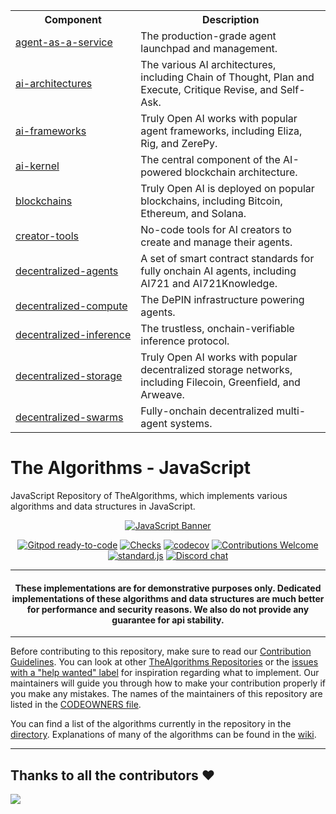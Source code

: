 
<table>
  <tr>
    <th>Component</th>
    <th>Description</th>
  </tr>
  <tr>
    <td><a style="white-space: nowrap;" href="/agent-as-a-service">agent-as-a-service</a></td>
    <td>The production-grade agent launchpad and management.</td>
  </tr>
  <tr>
    <td><a style="white-space: nowrap;" href="/ai-architectures">ai-architectures</a></td>
    <td>The various AI architectures, including Chain of Thought, Plan and Execute, Critique Revise, and Self-Ask.</td>
  </tr>
  <tr>
    <td><a style="white-space: nowrap;" href="/ai-frameworks">ai-frameworks</a></td>
    <td>Truly Open AI works with popular agent frameworks, including Eliza, Rig, and ZerePy.</td>
  </tr>
  <tr>
    <td><a style="white-space: nowrap;" href="/agent-as-a-service">ai-kernel</a></td>
    <td>The central component of the AI-powered blockchain architecture.</td>
  </tr>
  <tr>
    <td><a style="white-space: nowrap;" href="/blockchains">blockchains</a></td>
    <td>Truly Open AI is deployed on popular blockchains, including Bitcoin, Ethereum, and Solana.</td>
  </tr>
  <tr>
    <td><a style="white-space: nowrap;" href="/creator-tools">creator-tools</a></td>
    <td>No-code tools for AI creators to create and manage their agents.</td>
  </tr>
  <tr>
    <td><a style="white-space: nowrap;" href="/decentralized-agents">decentralized-agents</a></td>
    <td>A set of smart contract standards for fully onchain AI agents, including AI721 and AI721Knowledge.</td>
  </tr>
  <tr>
    <td><a style="white-space: nowrap;" href="/decentralized-compute">decentralized-compute</a></td>
    <td>The DePIN infrastructure powering agents.</td>
  </tr>
  <tr>
    <td><a style="white-space: nowrap;" href="/decentralized-inference">decentralized-inference</a></td>
    <td>The trustless, onchain-verifiable inference protocol.</td>
  </tr>
  <tr>
    <td><a style="white-space: nowrap;" href="/decentralized-storage">decentralized-storage</a></td>
    <td>Truly Open AI works with popular decentralized storage networks, including Filecoin, Greenfield, and Arweave.</td>
  </tr>
  <tr>
    <td><a style="white-space: nowrap;" href="/decentralized-swarms">decentralized-swarms</a></td>
    <td>Fully-onchain decentralized multi-agent systems.</td>
  </tr>
</table>



# The Algorithms - JavaScript

<!-- Front Matter -->

JavaScript Repository of TheAlgorithms, which implements various algorithms and data structures in JavaScript.

<div align="center">

[![JavaScript Banner][banner]](DIRECTORY.md)

[![Gitpod ready-to-code](https://img.shields.io/badge/Gitpod-ready--to--code-blue?logo=gitpod)](https://gitpod.io/#https://github.com/TheAlgorithms/JavaScript)
[![Checks][checks]][actions]
[![codecov](https://codecov.io/gh/TheAlgorithms/JavaScript/graph/badge.svg?token=8VeZwL31KZ)](https://codecov.io/gh/TheAlgorithms/JavaScript)
[![Contributions Welcome][welcome]](CONTRIBUTING.md)
[![standard.js][standard-logo]][standard-js]
[![Discord chat][chat]][discord-server]

</div>

---

<!-- Disclaimer -->

<h4 align="center">
  These implementations are for demonstrative purposes only. Dedicated implementations of these algorithms and data
  structures are much better for performance and security reasons. We also do not provide any guarantee for api stability.
</h4>

---

<!-- Body -->

Before contributing to this repository, make sure to read our [Contribution Guidelines](CONTRIBUTING.md). You can look
at other [TheAlgorithms Repositories][repositories] or the [issues with a "help wanted" label][help-wanted] for
inspiration regarding what to implement. Our maintainers will guide you through how to make your contribution properly
if you make any mistakes. The names of the maintainers of this repository are listed in the
[CODEOWNERS file](.github/CODEOWNERS).

You can find a list of the algorithms currently in the repository in the [directory](DIRECTORY.md). Explanations of
many of the algorithms can be found in the [wiki][explanation].

---

<!-- Banner Image -->

[banner]: https://user-images.githubusercontent.com/68542775/167072911-dc31eac8-6885-4a05-9c25-279ecce22a79.png

<!-- Badge Links -->

[standard-logo]: https://img.shields.io/badge/code%20style-standardjs-%23f3df49
[chat]: https://img.shields.io/discord/808045925556682782.svg?logo=discord&colorB=7289DA
[welcome]: https://img.shields.io/static/v1.svg?label=Contributions&message=Welcome&color=0059b3
[checks]: https://img.shields.io/github/actions/workflow/status/TheAlgorithms/JavaScript/Ci.yml?branch=master&label=checks

<!-- External Links -->

[standard-js]: https://standardjs.com/
[discord-server]: https://the-algorithms.com/discord/
[actions]: https://github.com/TheAlgorithms/JavaScript/actions
[explanation]: https://github.com/TheAlgorithms/JavaScript/wiki
[repositories]: https://github.com/orgs/TheAlgorithms/repositories
[help-wanted]: https://github.com/TheAlgorithms/JavaScript/issues?q=is%3Aopen+is%3Aissue+label%3A%22help+wanted%22

## Thanks to all the contributors ❤️

<a href = "https://github.com/TheAlgorithms/JavaScript/graphs/contributors">
  <img src = "https://contrib.rocks/image?repo=TheAlgorithms/JavaScript"/>
</a>

